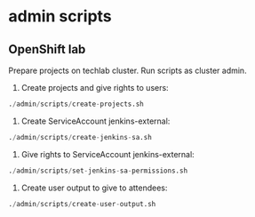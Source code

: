 # admin scripts


## OpenShift lab

Prepare projects on techlab cluster. Run scripts as cluster admin.

1. Create projects and give rights to users:

  ```s
  ./admin/scripts/create-projects.sh
  ```

1. Create ServiceAccount jenkins-external:

  ```s
  ./admin/scripts/create-jenkins-sa.sh
  ```

1. Give rights to ServiceAccount jenkins-external:

  ```s
  ./admin/scripts/set-jenkins-sa-permissions.sh
  ```

1. Create user output to give to attendees:

  ```s
  ./admin/scripts/create-user-output.sh
  ```
